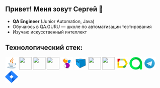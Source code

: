 ## Привет! Меня зовут Сергей 👋

- **QA Engineer** (Junior Automation, Java)  
- Обучаюсь в QA.GURU — школе по автоматизации тестирования
- Изучаю искусственный интеллект 


## Технологический стек:
<p>
<img src="icons/Java.svg" height="40" width="40" />
<img src="https://cdn.jsdelivr.net/gh/devicons/devicon@latest/icons/intellij/intellij-original.svg" height="40" width="40" />
<img src="https://cdn.jsdelivr.net/gh/devicons/devicon@latest/icons/github/github-original.svg" height="40" width="40" />
<img src="https://cdn.jsdelivr.net/gh/devicons/devicon@latest/icons/junit/junit-original.svg" height="40" width="40" />
<img src="icons/Selenide.svg" height="40" width="40" />
<img src="icons/Selenoid.svg" height="40" width="40" />
<img src="https://cdn.jsdelivr.net/gh/devicons/devicon@latest/icons/gradle/gradle-original.svg" height="40" width="40" />
<img src="https://cdn.jsdelivr.net/gh/devicons/devicon@latest/icons/jenkins/jenkins-original.svg" height="40" width="40" />
<img src="icons/Allure_Report.svg" height="40" width="40" />
<img src="icons/AllureTestOps.svg" height="40" width="40" />
<img src="icons/Telegram.svg" height="40" width="40" />
<img src="icons/Jira.svg" height="40" width="40" />
<p>